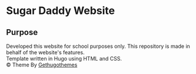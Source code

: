 # Sugar Daddy Website

## Purpose
Developed this website for school purposes only. This repository is made in behalf of the website's features. <br>
Template written in Hugo using HTML and CSS. <br>
© Theme By [Gethugothemes](https://github.com/gethugothemes/)
